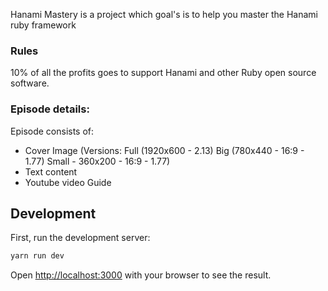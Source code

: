 Hanami Mastery is a project which goal's is to help you master the Hanami ruby framework

### Rules

10% of all the profits goes to support Hanami and other Ruby open source software.
### Episode details:

Episode consists of:

- Cover Image (Versions: Full (1920x600 - 2.13) Big (780x440 - 16:9 - 1.77) Small - 360x200 - 16:9 - 1.77)
- Text content
- Youtube video Guide

## Development

First, run the development server:

```bash
yarn run dev
```

Open [http://localhost:3000](http://localhost:3000) with your browser to see the result.
